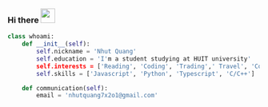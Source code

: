 ### Hi there <img src="https://em-content.zobj.net/source/microsoft-teams/337/waving-hand_1f44b.png" width="29"> 

``` Python
class whoami:
    def __init__(self):
        self.nickname = 'Nhut Quang'
        self.education = 'I'm a student studying at HUIT university'
        self.interests = ['Reading', 'Coding', 'Trading',' Travel', 'Cooking']
        self.skills = ['Javascript', 'Python', 'Typescript', 'C/C++']

    def communication(self):
        email = 'nhutquang7x2o1@gmail.com'

```




